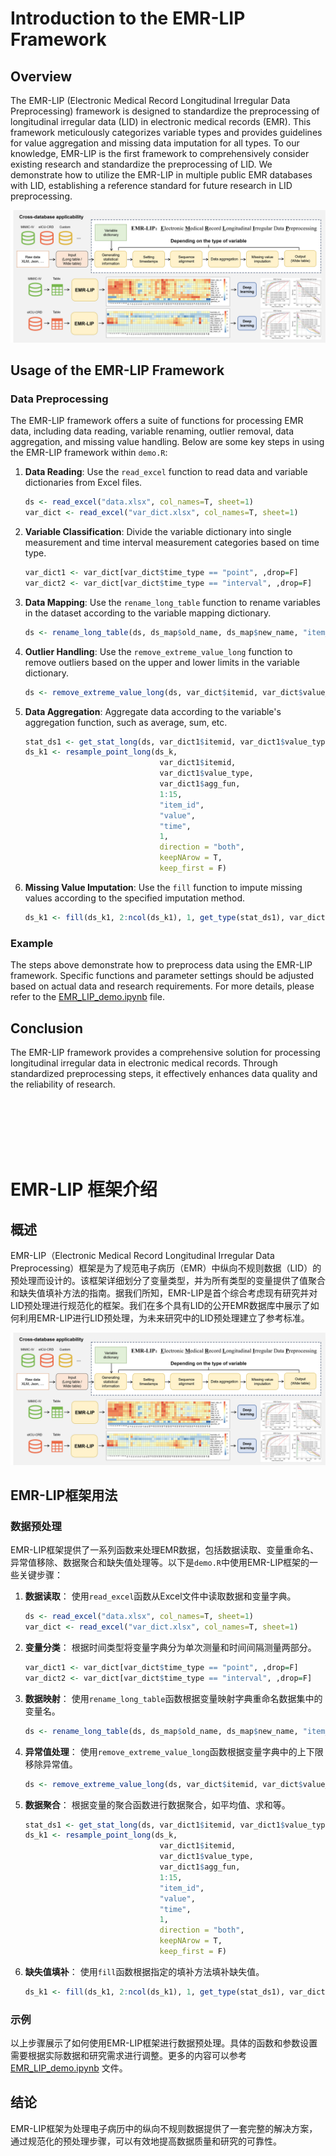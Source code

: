
# Introduction to the EMR-LIP Framework

## Overview
The EMR-LIP (Electronic Medical Record Longitudinal Irregular Data Preprocessing) framework is designed to standardize the preprocessing of longitudinal irregular data (LID) in electronic medical records (EMR). This framework meticulously categorizes variable types and provides guidelines for value aggregation and missing data imputation for all types. To our knowledge, EMR-LIP is the first framework to comprehensively consider existing research and standardize the preprocessing of LID. We demonstrate how to utilize the EMR-LIP in multiple public EMR databases with LID, establishing a reference standard for future research in LID preprocessing.

![EMR-LIP Framework Flowchart](assets/fig.png)

## Usage of the EMR-LIP Framework

### Data Preprocessing
The EMR-LIP framework offers a suite of functions for processing EMR data, including data reading, variable renaming, outlier removal, data aggregation, and missing value handling. Below are some key steps in using the EMR-LIP framework within `demo.R`:

1. **Data Reading**:
   Use the `read_excel` function to read data and variable dictionaries from Excel files.
   ```R
   ds <- read_excel("data.xlsx", col_names=T, sheet=1)
   var_dict <- read_excel("var_dict.xlsx", col_names=T, sheet=1)
   ```

2. **Variable Classification**:
   Divide the variable dictionary into single measurement and time interval measurement categories based on time type.
   ```R
   var_dict1 <- var_dict[var_dict$time_type == "point", ,drop=F]
   var_dict2 <- var_dict[var_dict$time_type == "interval", ,drop=F]
   ```

3. **Data Mapping**:
   Use the `rename_long_table` function to rename variables in the dataset according to the variable mapping dictionary.
   ```R
   ds <- rename_long_table(ds, ds_map$old_name, ds_map$new_name, "item_id")
   ```

4. **Outlier Handling**:
   Use the `remove_extreme_value_long` function to remove outliers based on the upper and lower limits in the variable dictionary.
   ```R
   ds <- remove_extreme_value_long(ds, var_dict$itemid, var_dict$value_type, "item_id", "value", var_dict)
   ```

5. **Data Aggregation**:
   Aggregate data according to the variable's aggregation function, such as average, sum, etc.
   ```R
   stat_ds1 <- get_stat_long(ds, var_dict1$itemid, var_dict1$value_type, "item_id", "value", var_dict1$cont)
   ds_k1 <- resample_point_long(ds_k,
                                 var_dict1$itemid,
                                 var_dict1$value_type,
                                 var_dict1$agg_fun,
                                 1:15,
                                 "item_id",
                                 "value",
                                 "time",
                                 1,
                                 direction = "both",
                                 keepNArow = T,
                                 keep_first = F)
   ```

6. **Missing Value Imputation**:
   Use the `fill` function to impute missing values according to the specified imputation method.
   ```R
   ds_k1 <- fill(ds_k1, 2:ncol(ds_k1), 1, get_type(stat_ds1), var_dict1$fill1, var_dict1$fill2, stat_ds1)
   ```

### Example
The steps above demonstrate how to preprocess data using the EMR-LIP framework. Specific functions and parameter settings should be adjusted based on actual data and research requirements. For more details, please refer to the [EMR_LIP_demo.ipynb](EMR_LIP_demo.ipynb) file.

## Conclusion
The EMR-LIP framework provides a comprehensive solution for processing longitudinal irregular data in electronic medical records. Through standardized preprocessing steps, it effectively enhances data quality and the reliability of research.

<br><br><br><br><br>

# EMR-LIP 框架介绍

## 概述
EMR-LIP（Electronic Medical Record Longitudinal Irregular Data Preprocessing）框架是为了规范电子病历（EMR）中纵向不规则数据（LID）的预处理而设计的。该框架详细划分了变量类型，并为所有类型的变量提供了值聚合和缺失值填补方法的指南。据我们所知，EMR-LIP是首个综合考虑现有研究并对LID预处理进行规范化的框架。我们在多个具有LID的公开EMR数据库中展示了如何利用EMR-LIP进行LID预处理，为未来研究中的LID预处理建立了参考标准。

![EMR-LIP 框架流程图](assets/fig.png)

## EMR-LIP框架用法

### 数据预处理
EMR-LIP框架提供了一系列函数来处理EMR数据，包括数据读取、变量重命名、异常值移除、数据聚合和缺失值处理等。以下是`demo.R`中使用EMR-LIP框架的一些关键步骤：

1. **数据读取**：
   使用`read_excel`函数从Excel文件中读取数据和变量字典。
   ```R
   ds <- read_excel("data.xlsx", col_names=T, sheet=1)
   var_dict <- read_excel("var_dict.xlsx", col_names=T, sheet=1)
   ```

2. **变量分类**：
   根据时间类型将变量字典分为单次测量和时间间隔测量两部分。
   ```R
   var_dict1 <- var_dict[var_dict$time_type == "point", ,drop=F]
   var_dict2 <- var_dict[var_dict$time_type == "interval", ,drop=F]
   ```

3. **数据映射**：
   使用`rename_long_table`函数根据变量映射字典重命名数据集中的变量名。
   ```R
   ds <- rename_long_table(ds, ds_map$old_name, ds_map$new_name, "item_id")
   ```

4. **异常值处理**：
   使用`remove_extreme_value_long`函数根据变量字典中的上下限移除异常值。
   ```R
   ds <- remove_extreme_value_long(ds, var_dict$itemid, var_dict$value_type, "item_id", "value", var_dict)
   ```

5. **数据聚合**：
   根据变量的聚合函数进行数据聚合，如平均值、求和等。
   ```R
   stat_ds1 <- get_stat_long(ds, var_dict1$itemid, var_dict1$value_type, "item_id", "value", var_dict1$cont)
   ds_k1 <- resample_point_long(ds_k,
                                 var_dict1$itemid,
                                 var_dict1$value_type,
                                 var_dict1$agg_fun,
                                 1:15,
                                 "item_id",
                                 "value",
                                 "time",
                                 1,
                                 direction = "both",
                                 keepNArow = T,
                                 keep_first = F)
   ```

6. **缺失值填补**：
   使用`fill`函数根据指定的填补方法填补缺失值。
   ```R
   ds_k1 <- fill(ds_k1, 2:ncol(ds_k1), 1, get_type(stat_ds1), var_dict1$fill1, var_dict1$fill2, stat_ds1)
   ```

### 示例
以上步骤展示了如何使用EMR-LIP框架进行数据预处理。具体的函数和参数设置需要根据实际数据和研究需求进行调整。更多的内容可以参考[EMR_LIP_demo.ipynb](EMR_LIP_demo.ipynb) 文件。

## 结论
EMR-LIP框架为处理电子病历中的纵向不规则数据提供了一套完整的解决方案，通过规范化的预处理步骤，可以有效地提高数据质量和研究的可靠性。
